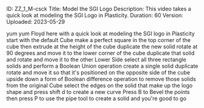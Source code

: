ID: ZZ_1_M-csck
Title: Model the SGI Logo
Description: This video takes a quick look at modeling the SGI Logo in Plasticity.
Duration: 60
Version: 
Uploaded: 2023-05-29

yum yum Floyd here with a quick look at
modeling the SGI logo in Plasticity
start with the default Cube make a
perfect square in the top corner of the
cube then extrude at the height of the
cube duplicate the new solid rotate at
90 degrees
and move it to the lower corner of the
cube duplicate that solid and rotate and
move it to the other Lower Side select
all three rectangle solids and perform a
Boolean Union operation
create a single solid
duplicate rotate and move it so that
it's positioned on the opposite side of
the cube upside down
a form of Boolean difference operation
to remove those solids from the original
Cube
select the edges on the solid that make
up the logo shape and press shift d to
create a new curve
Press B to Bevel the points
then press P to use the pipe tool to
create a solid and you're good to go

